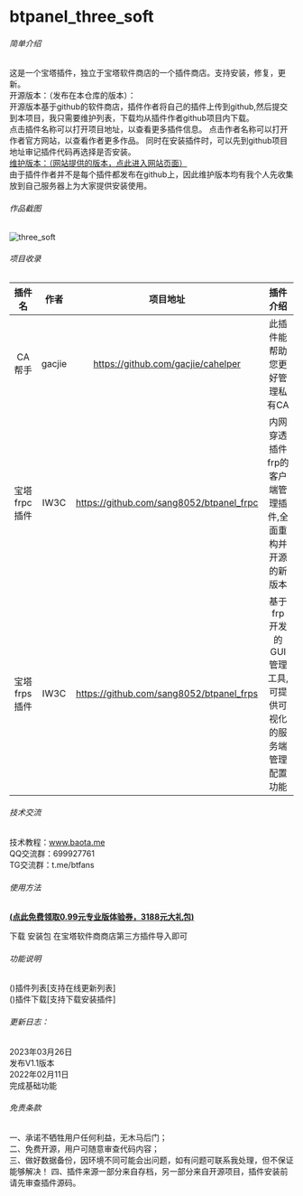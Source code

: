 # btpanel_three_soft

###### 简单介绍
这是一个宝塔插件，独立于宝塔软件商店的一个插件商店。支持安装，修复，更新。   
开源版本：（发布在本仓库的版本）：   
开源版本基于github的软件商店，插件作者将自己的插件上传到github,然后提交到本项目，我只需要维护列表，下载均从插件作者github项目内下载。  
点击插件名称可以打开项目地址，以查看更多插件信息。
点击作者名称可以打开作者官方网站，以查看作者更多作品。
同时在安装插件时，可以先到github项目地址审记插件代码再选择是否安装。   
[维护版本：（网站提供的版本，点此进入网站页面）](https://www.baota.me/post-175.html)   
由于插件作者并不是每个插件都发布在github上，因此维护版本均有我个人先收集放到自己服务器上为大家提供安装使用。    

###### 作品截图     
![three_soft](https://raw.githubusercontent.com/gacjie/btpanel_three_soft/main/three_soft.jpg)   

###### 项目收录  
| 插件名 | 作者 | 项目地址 | 插件介绍 |
| :--: | :--: | :--: | :--: |
| CA帮手 | gacjie | https://github.com/gacjie/cahelper | 此插件能帮助您更好管理私有CA |
| 宝塔frpc插件 | IW3C | https://github.com/sang8052/btpanel_frpc | 内网穿透插件frp的客户端管理插件,全面重构并开源的新版本 |
| 宝塔frps插件 | IW3C | https://github.com/sang8052/btpanel_frps | 基于 frp 开发的GUI 管理工具, 可提供可视化的服务端管理配置功能 |

###### 技术交流
技术教程：www.baota.me  
QQ交流群：699927761       
TG交流群：t.me/btfans   

###### 使用方法   
 **[(点此免费领取0.99元专业版体验券，3188元大礼包)](https://www.bt.cn/?invite_code=MV9yaHFycXY=)**   

下载 安装包 在宝塔软件商商店第三方插件导入即可

###### 功能说明
()插件列表[支持在线更新列表]  
()插件下载[支持下载安装插件]  

###### 更新日志：
2023年03月26日    
发布V1.1版本    
2022年02月11日    
完成基础功能    

###### 免责条款
一、承诺不牺牲用户任何利益，无木马后门；  
二、免费开源，用户可随意审查代码内容；  
三、做好数据备份，因环境不同可能会出问题，如有问题可联系我处理，但不保证能够解决！ 
四、插件来源一部分来自存档，另一部分来自开源项目，插件安装前请先审查插件源码。
